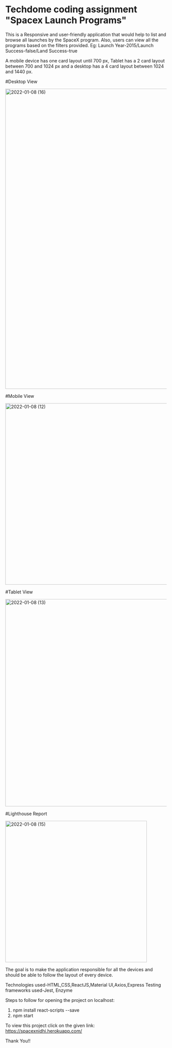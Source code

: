 # Techdome coding assignment "Spacex Launch Programs"
This is a Responsive and user-friendly application that would help to list and browse all launches by the SpaceX program. Also, users can view all the programs based on the filters provided.
Eg: Launch Year-2015/Launch Success-false/Land Success-true

A mobile device has one card layout until 700 px, Tablet has a 2 card layout between 700 and 1024 px and a desktop has a 4 card layout between 1024 and 1440 px.

#Desktop View

<img width="938" alt="2022-01-08 (16)" src="https://user-images.githubusercontent.com/66113643/148644575-6b322bb1-8806-4ca8-b7b8-d4a9490ed26e.png">


#Mobile View

<img width="567" alt="2022-01-08 (12)" src="https://user-images.githubusercontent.com/66113643/148644636-e347dad9-8255-49a2-8f41-c6bfc6d5cbfb.png">


#Tablet View

<img width="648" alt="2022-01-08 (13)" src="https://user-images.githubusercontent.com/66113643/148644662-9897f544-e3c8-4a61-ba9a-5b9471452c81.png">


#Lighthouse Report

<img width="442" alt="2022-01-08 (15)" src="https://user-images.githubusercontent.com/66113643/148644689-227d99ef-15b0-4a4c-94f2-cf23ae0d8355.png">


The goal is to make the application responsible for all the devices and should be able to follow the layout of every device.

Technologies used-HTML,CSS,ReactJS,Material UI,Axios,Express
Testing frameworks used-Jest, Enzyme

Steps to follow for opening the project on localhost:
1. npm install react-scripts --save
2. npm start

To view this project click on the given link: https://spacexnidhi.herokuapp.com/ 

Thank You!!

